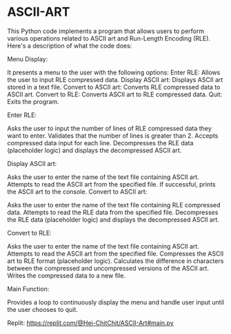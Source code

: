 # ASCII-ART
This Python code implements a program that allows users to perform various operations related to ASCII art and Run-Length Encoding (RLE). Here's a description of what the code does:

Menu Display:

It presents a menu to the user with the following options:
Enter RLE: Allows the user to input RLE compressed data.
Display ASCII art: Displays ASCII art stored in a text file.
Convert to ASCII art: Converts RLE compressed data to ASCII art.
Convert to RLE: Converts ASCII art to RLE compressed data.
Quit: Exits the program.

Enter RLE:

Asks the user to input the number of lines of RLE compressed data they want to enter.
Validates that the number of lines is greater than 2.
Accepts compressed data input for each line.
Decompresses the RLE data (placeholder logic) and displays the decompressed ASCII art.

Display ASCII art:

Asks the user to enter the name of the text file containing ASCII art.
Attempts to read the ASCII art from the specified file.
If successful, prints the ASCII art to the console.
Convert to ASCII art:

Asks the user to enter the name of the text file containing RLE compressed data.
Attempts to read the RLE data from the specified file.
Decompresses the RLE data (placeholder logic) and displays the decompressed ASCII art.

Convert to RLE:

Asks the user to enter the name of the text file containing ASCII art.
Attempts to read the ASCII art from the specified file.
Compresses the ASCII art to RLE format (placeholder logic).
Calculates the difference in characters between the compressed and uncompressed versions of the ASCII art.
Writes the compressed data to a new file.

Main Function:

Provides a loop to continuously display the menu and handle user input until the user chooses to quit.

Replit: https://replit.com/@Hei-ChitChit/ASCII-Art#main.py
